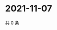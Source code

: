 # 2021-11-07

共 0 条

<!-- BEGIN WEIBO -->
<!-- 最后更新时间 Sun Nov 07 2021 20:16:54 GMT+0800 (China Standard Time) -->

<!-- END WEIBO -->

